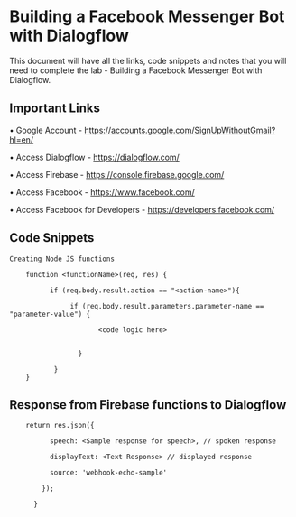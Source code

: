 # Building a Facebook Messenger Bot with Dialogflow

This document will have all the links, code snippets and notes that you will need to complete the lab - Building a Facebook Messenger Bot with Dialogflow.

## Important Links

• Google Account - https://accounts.google.com/SignUpWithoutGmail?hl=en/

• Access Dialogflow - https://dialogflow.com/

• Access Firebase - https://console.firebase.google.com/

• Access Facebook - https://www.facebook.com/

• Access Facebook for Developers - https://developers.facebook.com/

## Code Snippets

```
Creating Node JS functions

    function <functionName>(req, res) {

          if (req.body.result.action == "<action-name>"){

               if (req.body.result.parameters.parameter-name == "parameter-value") {

                      <code logic here>    


                 }

           }
    }
```

## Response from Firebase functions to Dialogflow

```
    return res.json({

          speech: <Sample response for speech>, // spoken response

          displayText: <Text Response> // displayed response

          source: 'webhook-echo-sample'

        });

      }      
```
